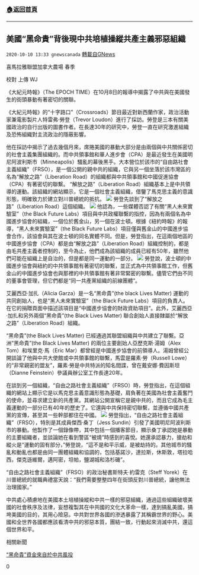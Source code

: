 ###  [:house:返回首頁](https://github.com/ourhimalayas/txt)
---

## 美國“黑命貴”背後現中共培植操縱共產主義邪惡組織
`2020-10-10 13:33 gnewscanada` [轉載自GNews](https://gnews.org/zh-hant/416181/)

喜馬拉雅聯盟加拿大農場 春季

校對 上傳 WJ

《大紀元時報》（The EPOCH TIME）在10月8日的報導中揭露了中共與在美國發生的街頭暴動有著密切的關聯。

《大紀元時報》的“十字路口”（Crossroads）節目最近對新西蘭作家，政治活動家兼電影製片人特雷弗·勞登（Trevor Loudon）進行了採訪。勞登是三本有關美國政治的自行出版的圖書作者。在長達30年的研究中，勞登一直在研究激進組織及恐怖組織對主流政治的隱蔽影響。

他在採訪中揭示了過去幾個月來，席捲美國的暴動大部分是由兩個與中共關係密切的社會主義集團組織的。而中共領事館和華人進步會（CPA）是最近發生在美國明尼阿波利斯市（Minneapolis）騷亂的幕後黑手。大本營位於該市的“自由路社會主義組織”（FRSO），是一個公開的親中共的組織，它與另一個坐落於該市灣區的名為“解放之路”（Liberation Road）的組織都與中共領事館和中國促進協會（CPA）有著密切的聯繫。 “解放之路”（Liberation Road）組織基本上是中共領導的運動。該組織的網站顯示，它是一個社會主義組織，借鑒了馬克思主義的意識形態，明確致力於建立對川普總統的抵抗。
![]()![](https://s3.amazonaws.com/gnews-media-offload/wp-content/uploads/2020/09/17102108/IMG_0796-1-1.jpg)
勞登先談到了“解放之路”（Liberation Road）這個組織。
![]()![](https://s3.amazonaws.com/gnews-media-offload/wp-content/uploads/2020/10/10122900/LbrtnRd-icon-type-stack%404x.png)
他認為，一些媒體否認了有關“黑人未來實驗室”（the Black Future Labs）項目與中共政權聯繫的指控，因為有兩個名為中國進步協會的組織，一個位於舊金山，另一個在波士頓。根據《紐約時報》的報導，“黑人未來實驗室”（the Black Future Labs）項目僅與舊金山的中國進步協會合作，該協會與其在波士頓的同名實體不同。但是，勞登指出，在這兩個地區的中國進步協會（CPA）都是由“解放之路”（Liberation Road）組織控制的，都是由毛共產主義者控制的，至今為止，他們成為該組織的成員已經有50年，雖然他們可能在組織上是自治的，但是都是同一運動的一部分。
![]()![](https://s3.amazonaws.com/gnews-media-offload/wp-content/uploads/2020/10/10122937/qZY1LYOu.jpg)
勞登說，波士頓的中國進步協會與紐約的中共領事館有著密切的聯繫，並正式為中共領事館工作，但舊金山的中國進步協會也與那裡的中共領事館有著非常緊密的聯繫。儘管它們由不同的董事會管理，但它們都是“同一共產黨組織的前線團體”。

艾麗西亞·加扎（Alicia Garza）是一名“黑命貴”(the black Lives Matter) 運動的共同創始人，也是“黑人未來實驗室”（the Black Future Labs）項目的負責人。在它的捐贈頁面中描述該項目是“中國進步協會的財政資助項目”。此外，艾麗西亞·加扎和另外兩個“黑命貴”(the Black Lives Matter) 聯合創始人直接隸屬於“解放之路”（Liberation Road）組織。

“黑命貴”(the Black Lives Matter) 已經通過其聯盟組織與中共建立了聯繫。亞洲“黑命貴”(the Black Lives Matter) 的兩位主要創始人亞歷克斯·湯姆（Alex Tom）和埃里克·馬（Eric Mar）都曾經是中國進步協會的前領導人。湯姆曾經公開談論了他與中共大使館或中共領事館的聯繫，馬雲是羅素·勞（Russell Lowe）的“非常親密的盟友”，羅素·勞是中共特派的知名間諜，曾在戴安娜·費因斯坦（Dianne Feinstein）參議員辦公室工作長達20年。

在談到另一個組織，“自由之路社會主義組織”（FRSO）時，勞登指出，在這個組織的網站上顯示它是以馬克思主義意識形態為基礎，肩負著在美國為社會主義奮鬥的使命，並尋求建立新的共產黨。其網站公開宣稱它是親中共的，而且它成為毛主義運動的一部分已有40年的歷史了。它還與中共保持密切聯繫，並遵循中國共產黨的宣傳，甚至其一些幹部都住在中國。
![]()![](https://s3.amazonaws.com/gnews-media-offload/wp-content/uploads/2020/10/10123005/Freedom_Road_Socialist_Organization_logo.jpg)
勞登指出，“自由之路社會主義組織”（FRSO），特別是其成員傑西·桑丁（Jess Sundin）引發了美國明尼阿波利斯市的暴動。他製作了一個錄像帶，其中包括一個播客節目，顯示桑丁承認她是暴動的主要組織者，並談論她在看到警區“被燒”時感到的喜悅。她還承認暴力，搶劫和縱火是“運動的固有部分，”勞登說，“這不是和平示威，是被劫持的。其他城市的騷亂和動亂也都是由同一團體組織和協調的，包括基諾沙，達拉斯，休斯敦，塔拉哈西，傑克遜維爾，邁阿密，坦帕，鹽湖城和洛杉磯”。

“自由之路社會主義組織”（FRSO）的政治秘書斯特夫·約雷克（Steff Yorek）在川普總統的就職典禮當天說：“我們需要整整四年在街頭反對川普總統，讓他無法治理國家。”

中共處心積慮地在美國本土培植操縱和中共一樣的邪惡組織，通過這些組織破壞美國的社會秩序及法律，妄想複製其在中共國的文化大革命一樣，達到搞亂美國，搞垮美國的目的，其用心險惡。中共對世界各國的滲透暴露了其稱霸世界的野心。美國和全世界各國都應該看清中共的邪惡本質，團結一致，行動起來消滅中共，還這個世界和平。



相關新聞

[“黑命貴”資金來自於中共風投](https://gnews.org/zh-hans/363760/)

0
